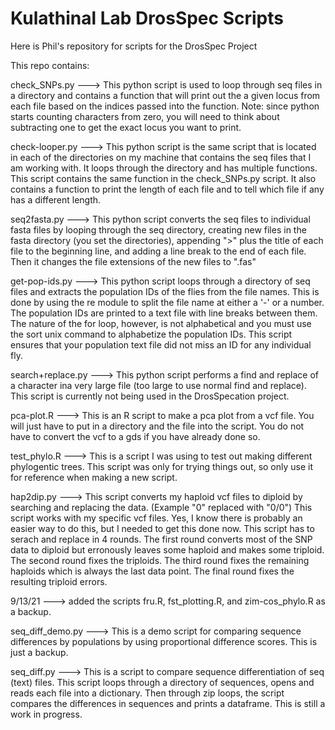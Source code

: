 # Kulathinal Lab DrosSpec Scripts

Here is Phil's repository for scripts for the DrosSpec Project

This repo contains:

check_SNPs.py --->
This python script is used to loop through seq files in a directory and contains a function that will print out the a given locus from each file based on the indices passed into the function.  Note: since python starts counting characters from zero, you will need to think about subtracting one to get the exact locus you want to print.

check-looper.py --->
This python script is the same script that is located in each of the directories on my machine that contains the seq files that I am working with.  It loops through the directory and has multiple functions.  This script contains the same function in the check_SNPs.py script.  It also contains a function to print the length of each file and to tell which file if any has a different length.

seq2fasta.py --->
This python script converts the seq files to individual fasta files by looping through the seq directory, creating new files in the fasta directory (you set the directories), appending ">" plus the title of each file to the beginning line, and adding a line break to the end of each file.  Then it changes the file extensions of the new files to ".fas"

get-pop-ids.py --->
This python script loops through a directory of seq files and extracts the population IDs of the flies from the file names.  This is done by using the re module to split the file name at either a '-' or a number.  The population IDs are printed to a text file with line breaks between them.  The nature of the for loop, however, is not alphabetical and you must use the sort unix command to alphabetize the population IDs.  This script ensures that your population text file did not miss an ID for any individual fly.

search+replace.py --->
This python script performs a find and replace of a character ina very large file (too large to use normal find and replace).  This script is currently not being used in the DrosSpecation project.

pca-plot.R --->
This is an R script to make a pca plot from a vcf file.  You will just have to put in a directory and the file into the script.  You do not have to convert the vcf to a gds if you have already done so.

test_phylo.R --->
This is a script I was using to test out making different phylogentic trees.  This script was only for trying things out, so only use it for reference when making a new script.

hap2dip.py --->
This script converts my haploid vcf files to diploid by searching and replacing the data. (Example "0" replaced with "0/0")  This script works with my specific vcf files.  Yes, I know there is probably an easier way to do this, but I needed to get this done now.  This script has to serach and replace in 4 rounds.  The first round converts most of the SNP data to diploid but erronously leaves some haploid and makes some triploid.  The second round fixes the triploids.  The third round fixes the remaining haploids which is always the last data point.  The final round fixes the resulting triploid errors.

9/13/21 --->
added the scripts fru.R, fst_plotting.R, and zim-cos_phylo.R as a backup.

seq_diff_demo.py --->
This is a demo script for comparing sequence differences by populations by using proportional difference scores.  This is just a backup.

seq_diff.py --->
This is a script to compare sequence differentiation of seq (text) files.  This script loops through a directory of sequences, opens and reads each file into a dictionary.  Then through zip loops, the script compares the differences in sequences and prints a dataframe.  This is still a work in progress.

